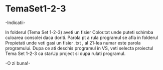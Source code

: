 # TemaSet1-2-3
-Indicatii-

In folderul (Tema Set 1-2-3) aveti un fisier Color.txt unde puteti schimba culoarea consolei daca doriti.
Parola pt a rula programul se afla in folderul Propietati unde veti gasi un fisier .txt , al 21-lea numar este parola programului.
Dupa ce ati deschis programul in VS, veti selecta proiectul Tema Set 1-2-3 ca starUp project si dupa rulati programul. 

-O zi buna!-
